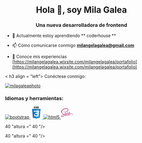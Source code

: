 <h1 align = "center"> Hola 👋, soy Mila Galea </h1>
<h3 align = "center"> Una nueva desarrolladora de frontend </h3>

- 🌱 Actualmente estoy aprendiendo ** coderhouse **

- 📫 Cómo comunicarse conmigo **milangelagalea@gmail.com**

- 📄 Conoce mis experiencias [https://milangelagalea.wixsite.com/milangelagalea/portafolio](https://milangelagalea.wixsite.com/milangelagalea/portafolio)

< h3 align = "left"> Conéctese conmigo: </h3>
<p align = "left">
<a href="https://instagram.com/milagaleaphoto" target="blank"> <img align = "centro "src =" https://raw.githubusercontent.com/rahuldkjain/github-profile-readme-generator/master/src/images/icons/Social/instagram.svg "alt =" milagaleaphoto "height = "30" width = "40" /> </a>
</p>

<h3 align = "left"> Idiomas y herramientas: </h3>
<p align = "left"> <a href="https://getbootstrap.com" target="_blank"> <img src = "https://raw.githubusercontent.com/devicons/devicon/master/icons/ bootstrap / bootstrap-plain-wordmark.svg "alt =" bootstrap "width =" 40 "height =" 40 "/> </a> <a href =" https://www.w3schools.com/css/ "objetivo = "_ blank"> <img src = "https://raw.githubusercontent.com/devicons/devicon/master/icons/css3/css3-original-wordmark.svg" alt = "css3" width = "40" height = "40" /> </a> <a href="https://www.w3.org/html/" target="_blank"> <img src = "https: //raw.githubusercontent.com / devicons / devicon / master / icons / html5 / html5-original-wordmark.svg "alt =" html5 "width =" 40 "height =" 40 "/> </a> <a href =" https: // sass-lang.com "target =" _ blank "> <img src =" https://raw.githubusercontent.com/devicons/devicon/master/icons/sass/sass-original.svg "alt =" sass "width = "40" altura = "40" /> </a> </p>40 "altura =" 40 "/> </a> </p>40 "altura =" 40 "/> </a> </p>
